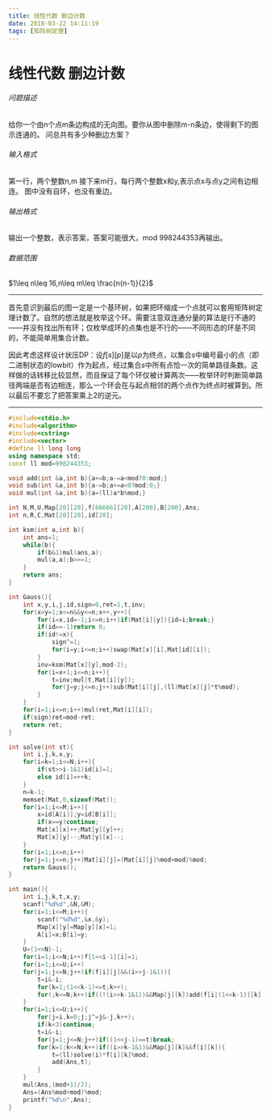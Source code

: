 ```yaml
---
title: 线性代数 删边计数
date: 2018-03-22 14:11:19
tags: [矩阵树定理]
---
```

# 线性代数 删边计数

###### 问题描述

给你一个由n个点m条边构成的无向图。要你从图中删除m-n条边，使得剩下的图示连通的。
问总共有多少种删边方案？

###### 输入格式

 

第一行，两个整数n,m
接下来m行，每行两个整数x和y,表示点x与点y之间有边相连。
图中没有自环，也没有重边。

###### 输出格式

输出一个整数，表示答案，答案可能很大，mod 998244353再输出。

###### 数据范围

$1\leq n\leq 16,n\leq m\leq \frac{n(n-1)}{2}$



---



首先意识到最后的图一定是一个基环树，如果把环缩成一个点就可以套用矩阵树定理计数了。自然的想法就是枚举这个环。需要注意双连通分量的算法是行不通的——并没有找出所有环；仅枚举成环的点集也是不行的——不同形态的环是不同的，不能简单用集合计数。

因此考虑这样设计状压DP：设$f[s][p]$是以$p$为终点，以集合$s$中编号最小的点（即二进制状态的lowbit）作为起点，经过集合$s$中所有点恰一次的简单路径条数。这样做的话转移比较显然，而且保证了每个环仅被计算两次——枚举环时判断简单路径两端是否有边相连，那么一个环会在与起点相邻的两个点作为终点时被算到。所以最后不要忘了把答案乘上2的逆元。



---



```c++
#include<stdio.h>
#include<algorithm>
#include<cstring>
#include<vector>
#define ll long long
using namespace std;
const ll mod=998244353;

void add(int &a,int b){a+=b;a-=a<mod?0:mod;}
void sub(int &a,int b){a-=b;a+=a<0?mod:0;}
void mul(int &a,int b){a=(ll)a*b%mod;}

int N,M,U,Map[20][20],f[66666][20],A[200],B[200],Ans;
int n,R,C,Mat[20][20],id[20];

int ksm(int a,int b){
	int ans=1;
	while(b){
		if(b&1)mul(ans,a);
		mul(a,a);b>>=1;
	}
	return ans;
}

int Gauss(){
	int x,y,i,j,id,sign=0,ret=1,t,inv;
	for(x=y=1;x<=n&&y<=n;x++,y++){
		for(i=x,id=-1;i<=n;i++)if(Mat[i][y]){id=i;break;}
		if(id==-1)return 0;
		if(id!=x){
			sign^=1;
			for(i=y;i<=n;i++)swap(Mat[x][i],Mat[id][i]);
		}
		inv=ksm(Mat[x][y],mod-2);
		for(i=x+1;i<=n;i++){
			t=inv;mul(t,Mat[i][y]);
			for(j=y;j<=n;j++)sub(Mat[i][j],(ll)Mat[x][j]*t%mod);
		}
	}
	for(i=1;i<=n;i++)mul(ret,Mat[i][i]);
	if(sign)ret=mod-ret;
	return ret;
}

int solve(int st){
	int i,j,k,x,y;
	for(i=k=1;i<=N;i++){
		if(st>>i-1&1)id[i]=1;
		else id[i]=++k;
	}
	n=k-1;
	memset(Mat,0,sizeof(Mat));
	for(i=1;i<=M;i++){
		x=id[A[i]];y=id[B[i]];
		if(x==y)continue;
		Mat[x][x]++;Mat[y][y]++;
		Mat[x][y]--;Mat[y][x]--;
	}
	for(i=1;i<=n;i++)
	for(j=1;j<=n;j++)Mat[i][j]=(Mat[i][j]%mod+mod)%mod;
	return Gauss();
}

int main(){
	int i,j,k,t,x,y;
	scanf("%d%d",&N,&M);
	for(i=1;i<=M;i++){
		scanf("%d%d",&x,&y);
		Map[x][y]=Map[y][x]=1;
		A[i]=x;B[i]=y;
	}
	U=(1<<N)-1;
	for(i=1;i<=N;i++)f[1<<i-1][i]=1;
	for(i=1;i<=U;i++)
	for(j=1;j<=N;j++)if(f[i][j]&&(i>>j-1&1)){
		t=i&-i;
		for(k=1;(1<<k-1)<=t;k++);
		for(;k<=N;k++)if((!(i>>k-1&1))&&Map[j][k])add(f[i|(1<<k-1)][k],f[i][j]);
	}
	for(i=1;i<=U;i++){
		for(j=i,k=0;j;j^=j&-j,k++);
		if(k<3)continue;
		t=i&-i;
		for(j=1;j<=N;j++)if((1<<j-1)==t)break;
		for(k=1;k<=N;k++)if((i>>k-1&1)&&Map[j][k]&&f[i][k]){
			t=(ll)solve(i)*f[i][k]%mod;
			add(Ans,t);
		}
	}
	mul(Ans,(mod+1)/2);
	Ans=(Ans%mod+mod)%mod;
	printf("%d\n",Ans);
}
```

